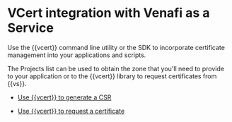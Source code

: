 # VCert integration with Venafi as a Service

Use the {{vcert}} command line utility or the SDK to incorporate certificate
management into your applications and scripts.

The Projects list can be used to obtain the zone that you'll need to provide to
your application or to the {{vcert}} library to request certificates from {{vs}}.

* [Use {{vcert}} to generate a CSR](t-Cloud-vcert-generate-csr.md)

* [Use {{vcert}} to request a certificate](t-Cloud-vcert-request-cert.md)

